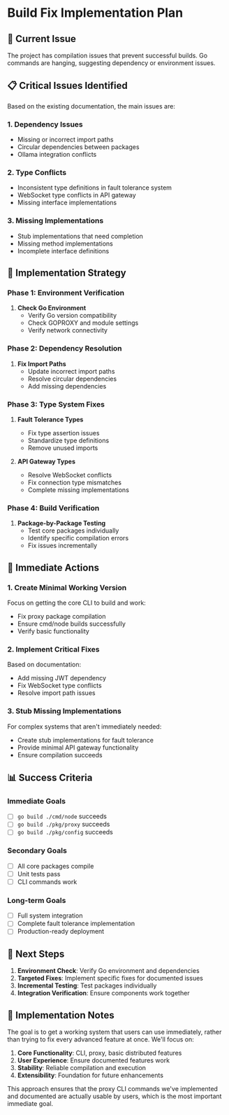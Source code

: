 # Build Fix Implementation Plan

## 🎯 Current Issue
The project has compilation issues that prevent successful builds. Go commands are hanging, suggesting dependency or environment issues.

## 📋 Critical Issues Identified

Based on the existing documentation, the main issues are:

### 1. **Dependency Issues**
- Missing or incorrect import paths
- Circular dependencies between packages
- Ollama integration conflicts

### 2. **Type Conflicts**
- Inconsistent type definitions in fault tolerance system
- WebSocket type conflicts in API gateway
- Missing interface implementations

### 3. **Missing Implementations**
- Stub implementations that need completion
- Missing method implementations
- Incomplete interface definitions

## 🔧 Implementation Strategy

### Phase 1: Environment Verification
1. **Check Go Environment**
   - Verify Go version compatibility
   - Check GOPROXY and module settings
   - Verify network connectivity

### Phase 2: Dependency Resolution
1. **Fix Import Paths**
   - Update incorrect import paths
   - Resolve circular dependencies
   - Add missing dependencies

### Phase 3: Type System Fixes
1. **Fault Tolerance Types**
   - Fix type assertion issues
   - Standardize type definitions
   - Remove unused imports

2. **API Gateway Types**
   - Resolve WebSocket conflicts
   - Fix connection type mismatches
   - Complete missing implementations

### Phase 4: Build Verification
1. **Package-by-Package Testing**
   - Test core packages individually
   - Identify specific compilation errors
   - Fix issues incrementally

## 🚀 Immediate Actions

### 1. Create Minimal Working Version
Focus on getting the core CLI to build and work:
- Fix proxy package compilation
- Ensure cmd/node builds successfully
- Verify basic functionality

### 2. Implement Critical Fixes
Based on documentation:
- Add missing JWT dependency
- Fix WebSocket type conflicts
- Resolve import path issues

### 3. Stub Missing Implementations
For complex systems that aren't immediately needed:
- Create stub implementations for fault tolerance
- Provide minimal API gateway functionality
- Ensure compilation succeeds

## 📊 Success Criteria

### Immediate Goals
- [ ] `go build ./cmd/node` succeeds
- [ ] `go build ./pkg/proxy` succeeds
- [ ] `go build ./pkg/config` succeeds

### Secondary Goals
- [ ] All core packages compile
- [ ] Unit tests pass
- [ ] CLI commands work

### Long-term Goals
- [ ] Full system integration
- [ ] Complete fault tolerance implementation
- [ ] Production-ready deployment

## 🔄 Next Steps

1. **Environment Check**: Verify Go environment and dependencies
2. **Targeted Fixes**: Implement specific fixes for documented issues
3. **Incremental Testing**: Test packages individually
4. **Integration Verification**: Ensure components work together

## 📝 Implementation Notes

The goal is to get a working system that users can use immediately, rather than trying to fix every advanced feature at once. We'll focus on:

1. **Core Functionality**: CLI, proxy, basic distributed features
2. **User Experience**: Ensure documented features work
3. **Stability**: Reliable compilation and execution
4. **Extensibility**: Foundation for future enhancements

This approach ensures that the proxy CLI commands we've implemented and documented are actually usable by users, which is the most important immediate goal.
